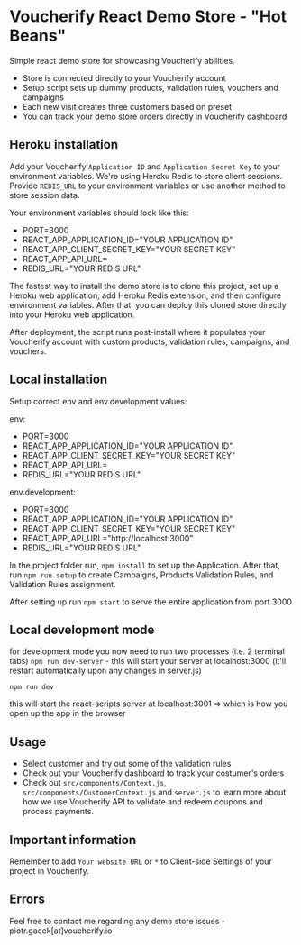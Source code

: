 # Voucherify React Demo Store - "Hot Beans"

Simple react demo store for showcasing Voucherify abilities. 

* Store is connected directly to your Voucherify account
* Setup script sets up dummy products, validation rules, vouchers and campaigns
* Each new visit creates three customers based on preset
* You can track your demo store orders directly in Voucherify dashboard

## Heroku installation

Add your Voucherify `Application ID` and `Application Secret Key` to your environment variables. We're using Heroku Redis to store client sessions. Provide 
`REDIS_URL` to your environment variables or use another method to store session data.

Your environment variables should look like this:

* PORT=3000
* REACT_APP_APPLICATION_ID="YOUR APPLICATION ID"
* REACT_APP_CLIENT_SECRET_KEY="YOUR SECRET KEY"
* REACT_APP_API_URL=
* REDIS_URL="YOUR REDIS URL"

The fastest way to install the demo store is to clone this project, set up a Heroku web application, add Heroku Redis extension, and then configure environment variables. After that, you can deploy this cloned store directly into your Heroku web application.

After deployment, the script runs post-install where it populates your Voucherify account with custom products, validation rules, campaigns, and vouchers.

## Local installation

Setup correct env and env.development values:

env:

* PORT=3000
* REACT_APP_APPLICATION_ID="YOUR APPLICATION ID"
* REACT_APP_CLIENT_SECRET_KEY="YOUR SECRET KEY"
* REACT_APP_API_URL=
* REDIS_URL="YOUR REDIS URL"

env.development:

* PORT=3000
* REACT_APP_APPLICATION_ID="YOUR APPLICATION ID"
* REACT_APP_CLIENT_SECRET_KEY="YOUR SECRET KEY"
* REACT_APP_API_URL="http://localhost:3000"
* REDIS_URL="YOUR REDIS URL"

In the project folder run, `npm install` to set up the Application. After that, run `npm run setup` to create Campaigns, Products Validation Rules, and Validation Rules assignment.

After setting up run `npm start` to serve the entire application from port 3000

## Local development mode

for development mode you now need to run two processes (i.e. 2 terminal tabs) `npm run dev-server` - this will start your server at localhost:3000 (it'll restart automatically upon any changes in server.js)

`npm run dev`

this will start the react-scripts server at localhost:3001 => which is how you open up the app in the browser

## Usage

* Select customer and try out some of the validation rules
* Check out your Voucherify dashboard to track your costumer's orders
* Check out `src/components/Context.js`, `src/components/CustomerContext.js` and `server.js` to learn more about how we use Voucherify API to validate and redeem coupons and process payments.

## Important information

Remember to add `Your website URL` or `*` to Client-side Settings of your project in Voucherify.

## Errors

Feel free to contact me regarding any demo store issues - piotr.gacek[at]voucherify.io